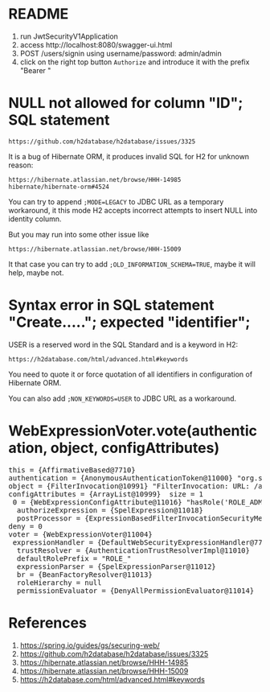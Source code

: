 # README

1. run JwtSecurityV1Application
2. access http://localhost:8080/swagger-ui.html
3. POST /users/signin using username/password: admin/admin
4. click on the right top button `Authorize` and introduce it with the prefix "Bearer "

# NULL not allowed for column "ID"; SQL statement

    https://github.com/h2database/h2database/issues/3325

It is a bug of Hibernate ORM, it produces invalid SQL for H2 for unknown reason:

    https://hibernate.atlassian.net/browse/HHH-14985
    hibernate/hibernate-orm#4524

You can try to append `;MODE=LEGACY` to JDBC URL as a temporary workaround, it this mode H2 accepts incorrect attempts to insert NULL into identity column.

But you may run into some other issue like

    https://hibernate.atlassian.net/browse/HHH-15009

It that case you can try to add `;OLD_INFORMATION_SCHEMA=TRUE`, maybe it will help, maybe not.

# Syntax error in SQL statement "Create....."; expected "identifier";

USER is a reserved word in the SQL Standard and is a keyword in H2:

    https://h2database.com/html/advanced.html#keywords

You need to quote it or force quotation of all identifiers in configuration of Hibernate ORM.

You can also add `;NON_KEYWORDS=USER` to JDBC URL as a workaround.

# WebExpressionVoter.vote(authentication, object, configAttributes)

<pre>
this = {AffirmativeBased@7710} 
authentication = {AnonymousAuthenticationToken@11000} "org.springframework.security.authentication.AnonymousAuthenticationToken@ed65008c: Principal: anonymousUser; Credentials: [PROTECTED]; Authenticated: true; Details: org.springframework.security.web.authentication.WebAuthenticationDetails@b364: RemoteIpAddress: 0:0:0:0:0:0:0:1; SessionId: null; Granted Authorities: ROLE_ANONYMOUS"
object = {FilterInvocation@10991} "FilterInvocation: URL: /admin/info"
configAttributes = {ArrayList@10999}  size = 1
 0 = {WebExpressionConfigAttribute@11016} "hasRole('ROLE_ADMIN')"
  authorizeExpression = {SpelExpression@11018} 
  postProcessor = {ExpressionBasedFilterInvocationSecurityMetadataSource$RequestVariablesExtractorEvaluationContextPostProcessor@11019} 
deny = 0
voter = {WebExpressionVoter@11004} 
 expressionHandler = {DefaultWebSecurityExpressionHandler@7709} 
  trustResolver = {AuthenticationTrustResolverImpl@11010} 
  defaultRolePrefix = "ROLE_"
  expressionParser = {SpelExpressionParser@11012} 
  br = {BeanFactoryResolver@11013} 
  roleHierarchy = null
  permissionEvaluator = {DenyAllPermissionEvaluator@11014} 
</pre>

# References

1. https://spring.io/guides/gs/securing-web/
2. https://github.com/h2database/h2database/issues/3325
3. https://hibernate.atlassian.net/browse/HHH-14985
4. https://hibernate.atlassian.net/browse/HHH-15009
5. https://h2database.com/html/advanced.html#keywords
